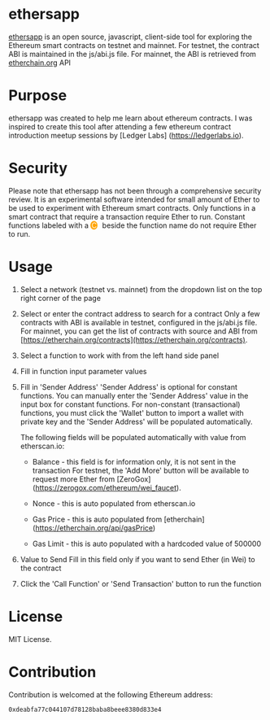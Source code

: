 # ethersapp 
[ethersapp](https://yuetloo.github.io/ethersapp/) is an open source, javascript, client-side tool for exploring the Ethereum smart contracts on testnet and mainnet.  For testnet, the contract ABI is maintained in the js/abi.js file.  For mainnet, the ABI is retrieved from [etherchain.org](https://etherchain.org) API

# Purpose
ethersapp was created to help me learn about ethereum contracts.  I was inspired to create this tool after attending a few ethereum contract introduction meetup sessions by [Ledger Labs] (https://ledgerlabs.io).

# Security
Please note that ethersapp has not been through a comprehensive security review. It is an experimental software intended for small amount of Ether to be used to experiment with Ethereum smart contracts. Only functions in a smart contract that require a transaction require Ether to run.  Constant functions labeled with a <span style='color:white; background-color:orange; border-radius:50%; padding-right:2px; padding-left:2px; margin-right: 5px;'>C</span> beside the function name do not require Ether to run.

# Usage
1. Select a network (testnet vs. mainnet) from the dropdown list on the top right corner of the page

2. Select or enter the contract address to search for a contract
   Only a few contracts with ABI is available in testnet, configured in the js/abi.js file.
   For mainnet, you can get the list of contracts with source and ABI from [https://etherchain.org/contracts](https://etherchain.org/contracts).

3. Select a function to work with from the left hand side panel 

4. Fill in function input parameter values

5. Fill in 'Sender Address'
   'Sender Address' is optional for constant functions. You can manually enter the 'Sender Address' value in the input box for constant functions. For non-constant (transactional) functions, you must click the 'Wallet' button to import a wallet with private key and the 'Sender Address' will be populated automatically.

   The following fields will be populated automatically with value from etherscan.io:
   * Balance - this field is for information only, it is not sent in the transaction
               For testnet, the 'Add More' button will be available to request more Ether from [ZeroGox] (https://zerogox.com/ethereum/wei_faucet).

   * Nonce - this is auto populated from etherscan.io
   * Gas Price - this is auto populated from [etherchain] (https://etherchain.org/api/gasPrice)  
   * Gas Limit - this is auto populated with a hardcoded value of 500000
   
6. Value to Send
   Fill in this field only if you want to send Ether (in Wei) to the contract

7. Click the 'Call Function' or 'Send Transaction' button to run the function


# License
MIT License.

# Contribution
Contribution is welcomed at the following Ethereum address:

`0xdeabfa77c044107d78128baba8beee8380d833e4`
